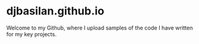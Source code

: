 # djbasilan.github.io
Welcome to my Github, where I upload samples of the code I have written for my key projects.
